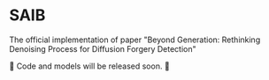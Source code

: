 # SAIB
The official implementation of paper "Beyond Generation: Rethinking Denoising Process for Diffusion Forgery Detection"

🚧 Code and models will be released soon. 🚧
